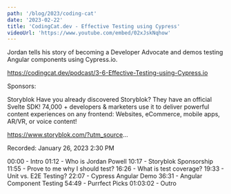 ```yaml
---
path: '/blog/2023/coding-cat'
date: '2023-02-22'
title: 'CodingCat.dev - Effective Testing using Cypress'
videoUrl: 'https://www.youtube.com/embed/02xJskNqhow'
---
```


Jordan tells his story of becoming a Developer Advocate and demos testing Angular components using Cypress.io.

https://codingcat.dev/podcast/3-6-Effective-Testing-using-Cypress.io

Sponsors:

Storyblok
Have you already discovered Storyblok? They have an official Svelte SDK! 74,000 + developers & marketers use it to deliver powerful content experiences on any frontend: Websites, eCommerce, mobile apps, AR/VR, or voice content!

https://www.storyblok.com/?utm_source...

Recorded: January 26, 2023 2:30 PM

00:00 - Intro
01:12 - Who is Jordan Powell
10:17 - Storyblok Sponsorship
11:55 - Prove to me why I should test?
16:26 - What is test coverage?
19:33 - Unit vs. E2E Testing?
22:07 - Cypress Angular Demo
36:31 - Angular Component Testing
54:49 - Purrfect Picks
01:03:02 - Outro
